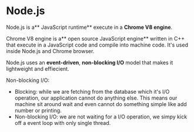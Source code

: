 # Node.js

Node.js is a** JavaScript runtime** execute in a **Chrome V8 engine**.

Chrome V8 engine is a** open source JavaScript engine** written in C++ that execute in a JavaScript code and compile into machine code. It's used inside Node.js and Chrome browser.

Node.js uses an **event-driven**, **non-blocking I/O** model that makes it lightweight and effiecient.

Non-blocking I/O:

* Blocking: while we are fetching from the database which it's I/O operation, our application cannot do anything else. This means our machine sit around wait and even cannot do something simple like add number or printing.
* Non-blocking I/O: we are not waiting for a I/O operation, we simpy kick off a event loop with only single thread.



